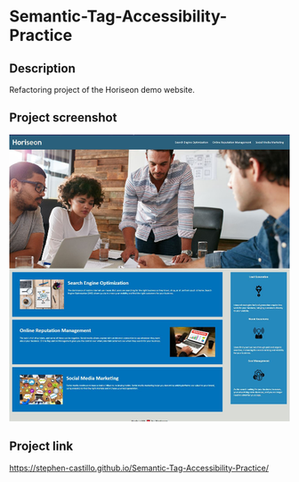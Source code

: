 # Semantic-Tag-Accessibility-Practice

<!-- Description -->
## Description
Refactoring project of the Horiseon demo website.

## Project screenshot
![Alt text](/assets/images/Project_Screenshot.JPG?raw=true "Project Screenshot")


## Project link
https://stephen-castillo.github.io/Semantic-Tag-Accessibility-Practice/


